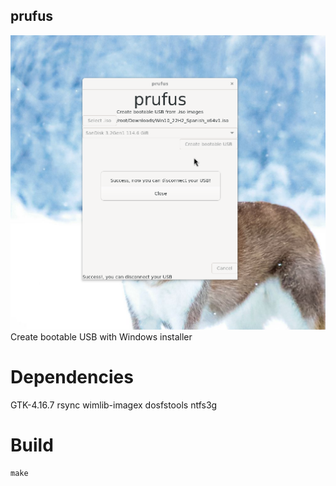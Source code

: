 ## prufus
![bootloader](screenshot1.png)
Create bootable USB with Windows installer
# Dependencies

GTK-4.16.7
rsync
wimlib-imagex
dosfstools
ntfs3g

# Build
```
make
```

